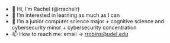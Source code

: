 - 👋 Hi, I’m Rachel (@rrachelr)
- 👀 I’m interested in learning as much as I can
- 🌱 I’m a junior computer science major + cognitive science and cybersecurity minor + cybersecurity concentration
- 📫 How to reach me: email -> rrobins@udel.edu


<!---
rrachelr/rrachelr is a ✨ special ✨ repository because its `README.md` (this file) appears on your GitHub profile.
You can click the Preview link to take a look at your changes.
--->
